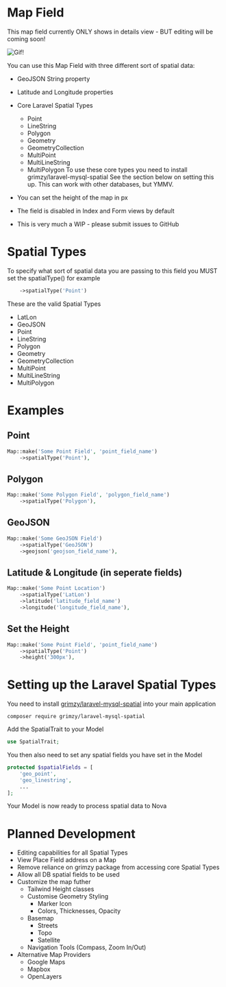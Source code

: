 # Map Field

This map field currently ONLY shows in details view - BUT editing will be coming soon!

![Gif!](https://res.cloudinary.com/davidpiesse/image/upload/v1535397821/ezgif.com-resize_fbxddc.gif)

You can use this Map Field with three different sort of spatial data:
* GeoJSON String property
* Latitude and Longitude properties
* Core Laravel Spatial Types 
    * Point
    * LineString
    * Polygon
    * Geometry
    * GeometryCollection
    * MultiPoint
    * MultiLineString
    * MultiPolygon
To use these core types you need to install grimzy/laravel-mysql-spatial
See the section below on setting this up.
This can work with other databases, but YMMV.

* You can set the height of the map in px
* The field is disabled in Index and Form views by default
* This is very much a WIP - please submit issues to GitHub

# Spatial Types
To specify what sort of spatial data you are passing to this field you MUST set the spatialType() for example
```php 
    ->spatialType('Point')
```
These are the valid Spatial Types
* LatLon
* GeoJSON
* Point
* LineString
* Polygon
* Geometry
* GeometryCollection
* MultiPoint
* MultiLineString
* MultiPolygon


# Examples

## Point
```php
Map::make('Some Point Field', 'point_field_name')
    ->spatialType('Point'),
```

## Polygon
```php
Map::make('Some Polygon Field', 'polygon_field_name')
    ->spatialType('Polygon'),
```

## GeoJSON 
```php
Map::make('Some GeoJSON Field')
    ->spatialType('GeoJSON')
    ->geojson('geojson_field_name'),
```

## Latitude & Longitude (in seperate fields) 
```php
Map::make('Some Point Location')
    ->spatialType('LatLon')
    ->latitude('latitude_field_name')
    ->longitude('longitude_field_name'),
```

## Set the Height
```php
Map::make('Some Point Field', 'point_field_name')
    ->spatialType('Point')
    ->height('300px'),
```

# Setting up the Laravel Spatial Types
You need to install [grimzy/laravel-mysql-spatial](https://github.com/grimzy/laravel-mysql-spatial) into your main application
```
composer require grimzy/laravel-mysql-spatial
```
Add the SpatialTrait to your Model
```php
use SpatialTrait;
```
You then also need to set any spatial fields you have set in the Model
```php
protected $spatialFields = [
    'geo_point',
    'geo_linestring',
    ...
];
```
Your Model is now ready to process spatial data to Nova

# Planned Development
* Editing capabilities for all Spatial Types
* View Place Field address on a Map
* Remove reliance on grimzy package from accessing core Spatial Types
* Allow all DB spatial fields to be used
* Customize the map futher
    * Tailwind Height classes
    * Customise Geometry Styling
        * Marker Icon
        * Colors, Thicknesses, Opacity
    * Basemap
        * Streets
        * Topo
        * Satellite
    * Navigation Tools (Compass, Zoom In/Out)
* Alternative Map Providers
    * Google Maps
    * Mapbox
    * OpenLayers